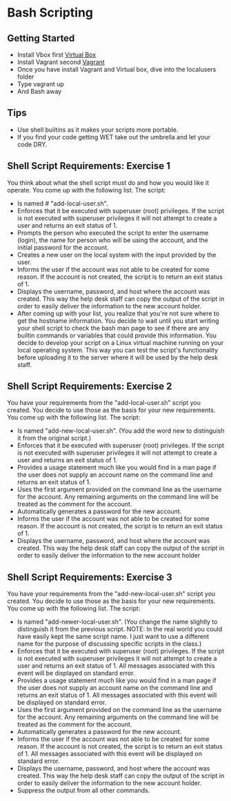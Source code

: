 # Bash Scripting

## Getting Started
- Install Vbox first [Virtual Box](https://www.virtualbox.org/wiki/Downloads)
- Install Vagrant second [Vagrant](https://www.vagrantup.com/downloads.html)
- Once you have install Vagrant and Virtual box, dive into the localusers folder
- Type vagrant up
- And Bash away

## Tips
- Use shell builtins as it makes your scripts more portable.
- If you find your code getting WET take out the umbrella and let your code DRY.

## Shell Script Requirements: Exercise 1

You think about what the shell script must do and how you would like it operate. You come up with
the following list.
The script:
- Is named # "add-local-user.sh".
- Enforces that it be executed with superuser (root) privileges. If the script is not executed with
superuser privileges it will not attempt to create a user and returns an exit status of 1.
- Prompts the person who executed the script to enter the username (login), the name for
person who will be using the account, and the initial password for the account.
- Creates a new user on the local system with the input provided by the user.
- Informs the user if the account was not able to be created for some reason. If the account is
not created, the script is to return an exit status of 1.
- Displays the username, password, and host where the account was created. This way the
help desk staff can copy the output of the script in order to easily deliver the information to
the new account holder.
- After coming up with your list, you realize that you're not sure where to get the hostname
information. You decide to wait until you start writing your shell script to check the bash man page
to see if there are any builtin commands or variables that could provide this information.
You decide to develop your script on a Linux virtual machine running on your local operating system.
This way you can test the script's functionality before uploading it to the server where it will be used
by the help desk staff.

## Shell Script Requirements: Exercise 2
You have your requirements from the "add-local-user.sh" script you created. You decide to use
those as the basis for your new requirements. You come up with the following list.
The script:
- Is named "add-new-local-user.sh". (You add the word new to distinguish it from the
original script.)
- Enforces that it be executed with superuser (root) privileges. If the script is not executed with
superuser privileges it will not attempt to create a user and returns an exit status of 1.
- Provides a usage statement much like you would find in a man page if the user does not
supply an account name on the command line and returns an exit status of 1.
- Uses the first argument provided on the command line as the username for the account. Any
remaining arguments on the command line will be treated as the comment for the account.
- Automatically generates a password for the new account.
- Informs the user if the account was not able to be created for some reason. If the account is
not created, the script is to return an exit status of 1.
- Displays the username, password, and host where the account was created. This way the
help desk staff can copy the output of the script in order to easily deliver the information to
the new account holder


## Shell Script Requirements: Exercise 3
You have your requirements from the "add-new-local-user.sh" script you created. You decide
to use those as the basis for your new requirements. You come up with the following list.
The script:
- Is named "add-newer-local-user.sh". (You change the name slightly to distinguish it
from the previous script. NOTE: In the real world you could have easily kept the same script
name. I just want to use a different name for the purpose of discussing specific scripts in the
class.)
- Enforces that it be executed with superuser (root) privileges. If the script is not executed with
superuser privileges it will not attempt to create a user and returns an exit status of 1. All
messages associated with this event will be displayed on standard error.
- Provides a usage statement much like you would find in a man page if the user does not
supply an account name on the command line and returns an exit status of 1. All messages
associated with this event will be displayed on standard error.
- Uses the first argument provided on the command line as the username for the account. Any
remaining arguments on the command line will be treated as the comment for the account.
- Automatically generates a password for the new account.
- Informs the user if the account was not able to be created for some reason. If the account is
not created, the script is to return an exit status of 1. All messages associated with this event
will be displayed on standard error.
- Displays the username, password, and host where the account was created. This way the
help desk staff can copy the output of the script in order to easily deliver the information to
the new account holder.
- Suppress the output from all other commands.
